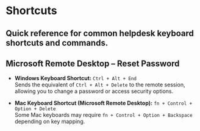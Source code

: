 # Shortcuts

Quick reference for common helpdesk keyboard shortcuts and commands.
---

## Microsoft Remote Desktop – Reset Password

- **Windows Keyboard Shortcut:** `Ctrl + Alt + End`  
  Sends the equivalent of `Ctrl + Alt + Delete` to the remote session, allowing you to change a password or access security options.
  
- **Mac Keyboard Shortcut (Microsoft Remote Desktop):** `fn + Control + Option + Delete`  
  Some Mac keyboards may require `fn + Control + Option + Backspace` depending on key mapping.
